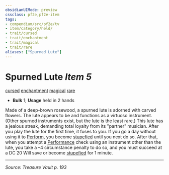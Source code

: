 ```yaml
---
obsidianUIMode: preview
cssclass: pf2e,pf2e-item
tags:
- compendium/src/pf2e/tv
- item/category/held/
- trait/cursed
- trait/enchantment
- trait/magical
- trait/rare
aliases: ["Spurned Lute"]
---
```

# Spurned Lute *Item 5*  
[cursed](cursed-gmg.md "Cursed Item Trait")  [enchantment](enchantment.md "Enchantment School Trait")  [magical](magical.md "Magical Item Trait")  [rare](rare.md "Rare Rarity Trait")  

- **Bulk** 1; **Usage** held in 2 hands

Made of a deep-brown rosewood, a spurned lute is adorned with carved flowers. The lute appears to be and functions as a virtuoso instrument. (Other spurned instruments exist, but the lute is the least rare.) This lute has a jealous streak, demanding total loyalty from its "partner" musician. After you play the lute for the first time, it fuses to you. If you go a day without using it to [Perform](perform.md), you become [stupefied](conditions.md#Stupefied) until you next do so. After that, when you attempt a [Performance](skills.md#Performance) check using an instrument other than the lute, you take a –4 circumstance penalty to do so, and you must succeed at a DC 20 Will save or become [stupefied](conditions.md#Stupefied) for 1 minute.


---
*Source: Treasure Vault p. 193*
